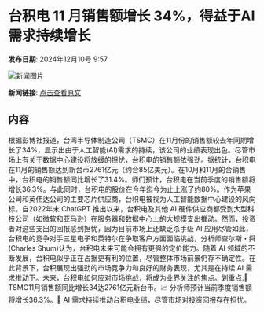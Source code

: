 # 台积电 11 月销售额增长 34%，得益于AI需求持续增长

**发布日期**: 2024年12月10号 9:57

![新闻图片](https://pic.chinaz.com/picmap/201811190949374672_5.jpg)

**新闻链接**: [点击查看原文](https://www.aibase.com/zh/news/13837)

## 内容

根据彭博社报道，台湾半导体制造公司（TSMC）在11月份的销售额较去年同期增长了34%，显示出由于人工智能(AI)需求的持续，该公司的业绩表现出色。尽管市场上有关于数据中心建设将放缓的担忧，台积电的销售额依强劲。据统计，台积电在11月的销售额达到新台币2761亿元（约合85亿美元）。在10月和11月的合销售中，台积电的销售额同比增长了31.4%。师们预计，台积电在当前季度的销售额将增长36.3%。与此同时，台积电的股价在今年迄今为止上涨了约80%。作为苹果公司和英伟达公司的主要芯片供应商，台积电被视为人工智能数据中心建设的风向标。自2022年末 ChatGPT 推出以来，台积电及其他 AI 硬件供应商都受到大型科技公司（如微软和亚马逊）在服务器和数据中心上的大规模支出推动。然而，投资者对这些支出的回报感到担忧，因为目前市场上还缺乏杀手级 AI 应用尽管如此，台积电的竞争对手三星电子和英特尔在争取客户方面面临挑战，分析师查尔斯・舜(Charles Shum)认为，台积电未来可能会拥有更强的定价能力。随着 AI 领域的不断发展，台积电似乎正在占据更有利的位置，尽管整体市场前景仍存不确定性。在此背景下，台积展现出强劲的市场竞争力和良好的财务表现，尤其是在持续 AI 需求推动下。未来，台积电如何应对市场挑战，将成为业界关注的焦点。划重点:🌟 TSMC11月销售额同比增长34达2761亿元新台币。📈 分析师预计当前季度销售额将增长36.3%。🤖 AI 需求持续推动台积电业绩，尽管市场对投资回报存在担忧。
